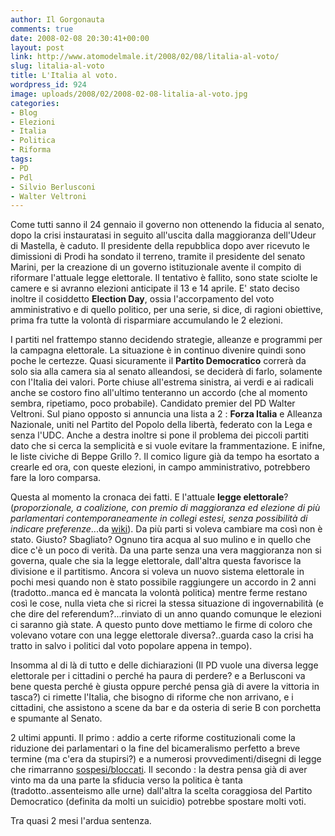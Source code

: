 ```yaml
---
author: Il Gorgonauta
comments: true
date: 2008-02-08 20:30:41+00:00
layout: post
link: http://www.atomodelmale.it/2008/02/08/litalia-al-voto/
slug: litalia-al-voto
title: L'Italia al voto.
wordpress_id: 924
image: uploads/2008/02/2008-02-08-litalia-al-voto.jpg
categories:
- Blog
- Elezioni
- Italia
- Politica
- Riforma
tags:
- PD
- Pdl
- Silvio Berlusconi
- Walter Veltroni
---
```


Come tutti sanno il 24 gennaio il governo non ottenendo la fiducia al senato, dopo la crisi instauratasi in seguito all'uscita dalla maggioranza dell'Udeur di Mastella, è caduto. Il presidente della repubblica dopo aver ricevuto le dimissioni di Prodi ha sondato il terreno, tramite il presidente del senato Marini, per la creazione di un governo istituzionale avente il compito di riformare l'attuale legge elettorale. Il tentativo è fallito, sono state sciolte le camere e si avranno elezioni anticipate il 13 e 14 aprile. E' stato deciso inoltre il cosiddetto  **Election Day**, ossia l'accorpamento del voto amministrativo e di  quello politico, per una serie, si dice, di ragioni obiettive, prima fra tutte la volontà di risparmiare accumulando le 2 elezioni.

I partiti nel frattempo stanno decidendo strategie, alleanze e programmi per la campagna elettorale. La situazione è in continuo divenire quindi sono poche le certezze. Quasi sicuramente il **Partito Democratico** correrà da solo sia alla camera sia al senato alleandosi, se deciderà di farlo, solamente con l'Italia dei valori. Porte chiuse all'estrema sinistra, ai verdi e ai radicali anche se costoro fino all'ultimo tenteranno un accordo (che al momento sembra, ripetiamo, poco probabile). Candidato premier del PD Walter Veltroni. Sul piano opposto si annuncia una lista a 2 : **Forza Italia** e Alleanza Nazionale, uniti nel Partito del Popolo della libertà, federato con la Lega e senza l'UDC. Anche a destra inoltre si pone il problema dei piccoli partiti dato che si cerca la semplicità e si vuole evitare la frammentazione. E inifne, le liste civiche di Beppe Grillo ?. Il comico ligure già da tempo ha esortato a crearle ed ora, con queste elezioni, in campo amministrativo, potrebbero fare la loro comparsa.

Questa al momento la cronaca dei fatti. E l'attuale **legge  elettorale**? (_proporzionale, a coalizione, con premio di maggioranza ed elezione di più parlamentari contemporaneamente in collegi estesi, senza possibilità di indicare preferenze_...da [wiki](http://it.wikipedia.org/wiki/Legge_elettorale_italiana_del_2005)). Da più parti si voleva cambiare ma così non è stato. Giusto? Sbagliato? Ognuno tira acqua al suo mulino e in quello che dice c'è un poco di verità. Da una parte senza una vera maggioranza non si governa, quale che sia la legge elettorale, dall'altra questa favorisce la divisione e il partitismo. Ancora si voleva un nuovo sistema elettorale in pochi mesi quando non è stato possibile raggiungere un accordo in 2 anni  (tradotto..manca ed è mancata la volontà politica) mentre ferme restano così le cose, nulla vieta che si ricrei la stessa situazione di ingovernabilità (e che dire del referendum?...rinviato di un anno quando comunque le elezioni ci saranno già state. A questo punto dove mettiamo le firme di coloro che volevano votare con una legge elettorale diversa?..guarda caso la crisi ha tratto in salvo i politici dal voto popolare appena in tempo).

Insomma al di là di tutto e delle dichiarazioni (Il PD vuole una diversa legge elettorale per i cittadini o perché ha paura di perdere? e a Berlusconi va bene questa perché è giusta oppure perché pensa già di avere la vittoria in tasca?) ci rimette l'Italia, che bisogno di riforme che non arrivano, e i cittadini, che assistono a scene da bar e da osteria di serie B con porchetta e spumante al Senato.

2 ultimi appunti. Il primo : addio a certe riforme costituzionali come la riduzione dei parlamentari o la fine del bicameralismo perfetto a breve termine (ma c'era da stupirsi?) e a numerosi provvedimenti/disegni di legge che rimarranno [sospesi/bloccati](http://blog.panorama.it/italia/2008/02/07/camere-sciolte-urne-in-aprile-e-troppi-provvedimenti-sospesi/). Il secondo : la destra pensa già di aver vinto ma da una parte la sfiducia verso la politica è tanta (tradotto..assenteismo alle urne) dall'altra la scelta coraggiosa del Partito Democratico (definita da molti un suicidio) potrebbe spostare molti voti.

Tra quasi 2 mesi l'ardua sentenza.
